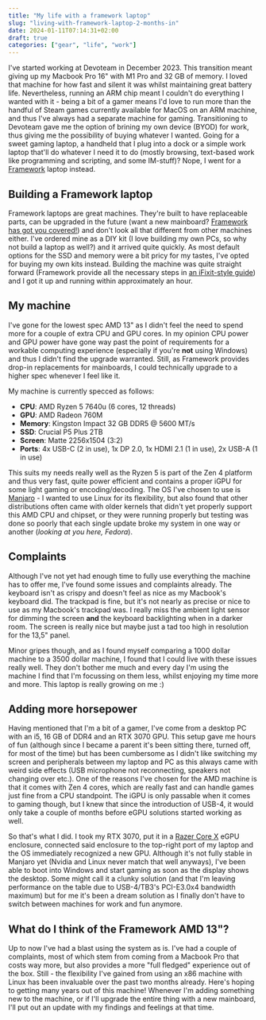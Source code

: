 ```yaml
---
title: "My life with a framework laptop"
slug: "living-with-framework-laptop-2-months-in"
date: 2024-01-11T07:14:31+02:00
draft: true
categories: ["gear", "life", "work"]
---
```


I've started working at Devoteam in December 2023. This transition meant giving up my Macbook Pro 16" with M1 Pro and 32 GB of memory. I loved that machine for how fast and silent it was whilst maintaining great battery life. Nevertheless, running an ARM chip meant I couldn't do everything I wanted with it - being a bit of a gamer means I'd love to run more than the handful of Steam games currently available for MacOS on an ARM machine, and thus I've always had a separate machine for gaming.
Transitioning to Devoteam gave me the option of brining my own device (BYOD) for work, thus giving me the possibility of buying whatever I wanted. Going for a sweet gaming laptop, a handheld that I plug into a dock or a simple work laptop that'll do whatever I need it to do (mostly browsing, text-based work like programming and scripting, and some IM-stuff)? Nope, I went for a [Framework](https://frame.work) laptop instead.

<!--more--> 

## Building a Framework laptop
Framework laptops are great machines. They're built to have replaceable parts, can be upgraded in the future (want a new mainboard? [Framework has got you covered!](https://frame.work/marketplace/mainboards)) and don't look all that different from other machines either.
I've ordered mine as a DIY kit (I love building my own PCs, so why not build a laptop as well?) and it arrived quite quickly. As most default options for the SSD and memory were a bit pricy for my tastes, I've opted for buying my own kits instead. Building the machine was quite straight forward (Framework provide all the necessary steps in [an iFixit-style guide](https://guides.frame.work/Guide/Framework+Laptop+13+(AMD+Ryzen%E2%84%A2+7040+Series)+DIY+Edition+Quick+Start+Guide/211)) and I got it up and running within approximately an hour.

## My machine
I've gone for the lowest spec AMD 13" as I didn't feel the need to spend more for a couple of extra CPU and GPU cores. In my opinion CPU power and GPU power have gone way past the point of requirements for a workable computing experience (especially if you're **not** using Windows) and thus I didn't find the upgrade warranted. Still, as Framework provides drop-in replacements for mainboards, I could technically upgrade to a higher spec whenever I feel like it.

My machine is currently specced as follows:
 - **CPU**: AMD Ryzen 5 7640u (6 cores, 12 threads)
 - **GPU**: AMD Radeon 760M
 - **Memory**: Kingston Impact 32 GB DDR5 @ 5600 MT/s
 - **SSD**: Crucial P5 Plus 2TB
 - **Screen**: Matte 2256x1504 (3:2)
 - **Ports**: 4x USB-C (2 in use), 1x DP 2.0, 1x HDMI 2.1 (1 in use), 2x USB-A (1 in use)

This suits my needs really well as the Ryzen 5 is part of the Zen 4 platform and thus very fast, quite power efficient and contains a proper iGPU for some light gaming or encoding/decoding. The OS I've chosen to use is [Manjaro](https://manjaro.org/) - I wanted to use Linux for its flexibility, but also found that other distributions often came with older kernels that didn't yet properly support this AMD CPU and chipset, or they were running properly but testing was done so poorly that each single update broke my system in one way or another (*looking at you here, Fedora*).

## Complaints
Although I've not yet had enough time to fully use everything the machine has to offer me, I've found some issues and complaints already. The keyboard isn't as crispy and doesn't feel as nice as my Macbook's keyboard did. The trackpad is fine, but it's not nearly as precise or nice to use as my Macbook's trackpad was. I really miss the ambient light sensor for dimming the screen **and** the keyboard backlighting when in a darker room. The screen is really nice but maybe just a tad too high in resolution for the 13,5" panel.

Minor gripes though, and as I found myself comparing a 1000 dollar machine to a 3500 dollar machine, I found that I could live with these issues really well. They don't bother me much and every day I'm using the machine I find that I'm focussing on them less, whilst enjoying my time more and more. This laptop is really growing on me :)

## Adding more horsepower
Having mentioned that I'm a bit of a gamer, I've come from a desktop PC with an i5, 16 GB of DDR4 and an RTX 3070 GPU. This setup gave me hours of fun (although since I became a parent it's been sitting there, turned off, for most of the time) but has been cumbersome as I didn't like switching my screen and peripherals between my laptop and PC as this always came with weird side effects (USB microphone not reconnecting, speakers not changing over etc.).
One of the reasons I've chosen for the AMD machine is that it comes with Zen 4 cores, which are really fast and can handle games just fine from a CPU standpoint. The iGPU is only passable when it comes to gaming though, but I knew that since the introduction of USB-4, it would only take a couple of months before eGPU solutions started working as well.

So that's what I did. I took my RTX 3070, put it in a [Razer Core X](https://www.razer.com/gaming-egpus/razer-core-x) eGPU enclosure, connected said enclosure to the top-right port of my laptop and the OS immediately recognized a new GPU. Although it's not fully stable in Manjaro yet (Nvidia and Linux never match that well anyways), I've been able to boot into Windows and start gaming as soon as the display shows the desktop. Some might call it a clunky solution (and that I'm leaving performance on the table due to USB-4/TB3's PCI-E3.0x4 bandwidth maximum) but for me it's been a dream solution as I finally don't have to switch between machines for work and fun anymore.

## What do I think of the Framework AMD 13"?
Up to now I've had a blast using the system as is. I've had a couple of complaints, most of which stem from coming from a Macbook Pro that costs way more, but also provides a more "full fledged" experience out of the box. Still - the flexibility I've gained from using an x86 machine with Linux has been invaluable over the past two months already. Here's hoping to getting many years out of this machine! Whenever I'm adding something new to the machine, or if I'll upgrade the entire thing with a new mainboard, I'll put out an update with my findings and feelings at that time.
